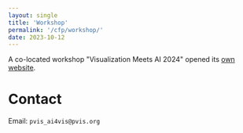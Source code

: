 ```yaml
---
layout: single
title: 'Workshop'
permalink: '/cfp/workshop/'
date: 2023-10-12
---
```


A co-located workshop "Visualization Meets AI 2024" opened its [own website](https://vismeetsai.github.io).

# Contact

Email: `pvis_ai4vis@pvis.org`
